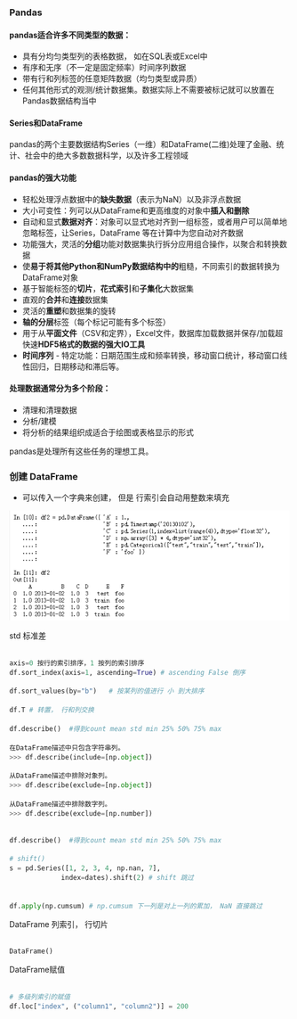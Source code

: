 



### Pandas

#### pandas适合许多不同类型的数据：

-   具有分均匀类型列的表格数据， 如在SQL表或Excel中
-   有序和无序（不一定是固定频率）时间序列数据
-   带有行和列标签的任意矩阵数据（均匀类型或异质）
-   任何其他形式的观测/统计数据集。数据实际上不需要被标记就可以放置在Pandas数据结构当中



#### Series和DataFrame

pandas的两个主要数据结构Series（一维）和DataFrame(二维)处理了金融、统计、社会中的绝大多数数据科学，以及许多工程领域



#### pandas的强大功能

*   轻松处理浮点数据中的**缺失数据**（表示为NaN）以及非浮点数据
*   大小可变性：列可以从DataFrame和更高维度的对象中**插入和删除**
*   自动和显式**数据对齐**：对象可以显式地对齐到一组标签，或者用户可以简单地忽略标签，让Series，DataFrame 等在计算中为您自动对齐数据
*   功能强大，灵活的**分组**功能对数据集执行拆分应用组合操作，以聚合和转换数据
*   使**易于将其他Python和NumPy数据结构中的**粗糙，不同索引的数据转换为DataFrame对象
*   基于智能标签的**切片**，**花式索引**和**子集化**大数据集
*   直观的**合并**和**连接**数据集
*   灵活的**重塑**和数据集的旋转
*   **轴的分层**标签（每个标记可能有多个标签）
*   用于从**平面文件**（CSV和定界），Excel文件，数据库加载数据并保存/加载超快速**HDF5格式的数据的强大IO工具**
*   **时间序列** - 特定功能：日期范围生成和频率转换，移动窗口统计，移动窗口线性回归，日期移动和滞后等。



#### 处理数据通常分为多个阶段：

-   清理和清理数据
-   分析/建模
-   将分析的结果组织成适合于绘图或表格显示的形式



pandas是处理所有这些任务的理想工具。



### 创建 DataFrame



-   可以传入一个字典来创建， 但是 行索引会自动用整数来填充

![53128331794](assets/1531283317944.png)

std 标准差



```python

axis=0 按行的索引排序，1 按列的索引排序
df.sort_index(axis=1, ascending=True) # ascending False 倒序

df.sort_values(by="b")   # 按某列的值进行 小 到大排序

df.T # 转置， 行和列交换

df.describe()  #得到count	mean std min 25% 50% 75% max	

在DataFrame描述中只包含字符串列。
>>> df.describe(include=[np.object])

从DataFrame描述中排除对象列。
>>> df.describe(exclude=[np.object])

从DataFrame描述中排除数字列。
>>> df.describe(exclude=[np.number])
```





```python

df.describe()  #得到count	mean std min 25% 50% 75% max	

# shift()
s = pd.Series([1, 2, 3, 4, np.nan, 7],
             index=dates).shift(2) # shift 跳过


df.apply(np.cumsum) # np.cumsum 下一列是对上一列的累加， NaN 直接跳过
```





DataFrame 列索引， 行切片

````python

DataFrame()

````



DataFrame赋值

```python

# 多级列索引的赋值
df.loc["index", ("column1", "column2")] = 200  
```




